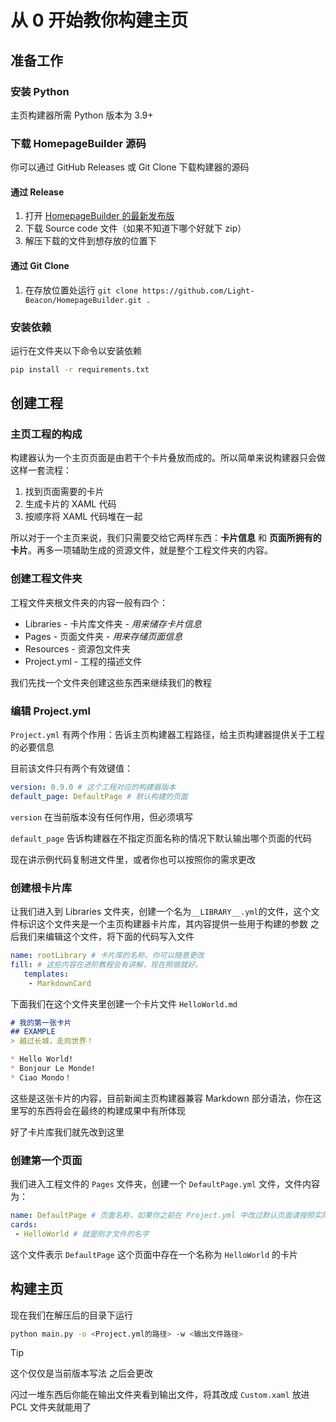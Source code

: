 # 从 0 开始教你构建主页
## 准备工作
### 安装 Python
主页构建器所需 Python 版本为 3.9+
### 下载 HomepageBuilder 源码
你可以通过 GitHub Releases 或 Git Clone 下载构建器的源码 
#### 通过 Release
1. 打开 [HomepageBuilder 的最新发布版](https://github.com/Light-Beacon/HomepageBuilder/releases/latest)
2. 下载 Source code 文件（如果不知道下哪个好就下 zip）
3. 解压下载的文件到想存放的位置下
#### 通过 Git Clone
1. 在存放位置处运行 `git clone https://github.com/Light-Beacon/HomepageBuilder.git .`
### 安装依赖
运行在文件夹以下命令以安装依赖
```bash
pip install -r requirements.txt
```
## 创建工程
### 主页工程的构成
构建器认为一个主页页面是由若干个卡片叠放而成的。所以简单来说构建器只会做这样一套流程：

1. 找到页面需要的卡片
2. 生成卡片的 XAML 代码
3. 按顺序将 XAML 代码堆在一起

所以对于一个主页来说，我们只需要交给它两样东西：**卡片信息** 和 **页面所拥有的卡片**。再多一项辅助生成的资源文件，就是整个工程文件夹的内容。

### 创建工程文件夹
工程文件夹根文件夹的内容一般有四个：

* Libraries - 卡片库文件夹 - *用来储存卡片信息*
* Pages - 页面文件夹 - *用来存储页面信息*
* Resources - 资源包文件夹
* Project.yml - 工程的描述文件

我们先找一个文件夹创建这些东西来继续我们的教程
### 编辑 Project.yml
`Project.yml` 有两个作用：告诉主页构建器工程路径，给主页构建器提供关于工程的必要信息

目前该文件只有两个有效键值：
```YAML
version: 0.9.0 # 这个工程对应的构建器版本
default_page: DefaultPage # 默认构建的页面
```
`version` 在当前版本没有任何作用，但必须填写

`default_page` 告诉构建器在不指定页面名称的情况下默认输出哪个页面的代码

现在讲示例代码复制进文件里，或者你也可以按照你的需求更改

### 创建根卡片库
让我们进入到 Libraries 文件夹，创建一个名为`__LIBRARY__.yml`的文件，这个文件标识这个文件夹是一个主页构建器卡片库，其内容提供一些用于构建的参数
之后我们来编辑这个文件，将下面的代码写入文件
```YAML
name: rootLibrary # 卡片库的名称，你可以随意更改
fill: # 这些内容在进阶教程会有讲解，现在照做就好。 
   templates:
    - MarkdownCard
```
下面我们在这个文件夹里创建一个卡片文件 `HelloWorld.md`
``` Markdown
# 我的第一张卡片
## EXAMPLE
> 越过长城，走向世界！

* Hello World!
* Bonjour Le Monde!
* Ciao Mondo！
```
这些是这张卡片的内容，目前新闻主页构建器兼容 Markdown 部分语法，你在这里写的东西将会在最终的构建成果中有所体现

好了卡片库我们就先改到这里
### 创建第一个页面
我们进入工程文件的 `Pages` 文件夹，创建一个 `DefaultPage.yml` 文件，文件内容为：
```YAML
name: DefaultPage # 页面名称，如果你之前在 Project.yml 中改过默认页面请按照实际情况命名
cards:
 - HelloWorld # 就是刚才文件的名字
```
这个文件表示 `DefaultPage` 这个页面中存在一个名称为 `HelloWorld` 的卡片
## 构建主页
现在我们在解压后的目录下运行
```bash
python main.py -o <Project.yml的路径> -w <输出文件路径>
```

> [!TIP]
> 这个仅仅是当前版本写法 之后会更改

闪过一堆东西后你能在输出文件夹看到输出文件，将其改成 `Custom.xaml` 放进 PCL 文件夹就能用了
